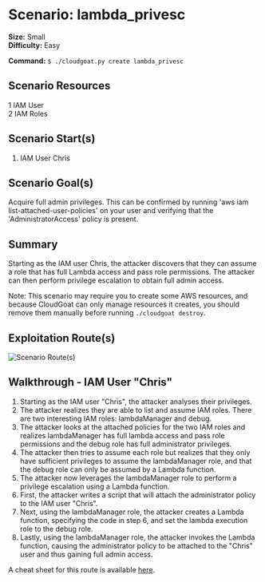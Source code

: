 
# Scenario: lambda_privesc

**Size:** Small  
**Difficulty:** Easy

**Command:** `$ ./cloudgoat.py create lambda_privesc`

## Scenario Resources

1 IAM User  
2 IAM Roles  

## Scenario Start(s)

1. IAM User Chris  

## Scenario Goal(s)

Acquire full admin privileges. This can be confirmed by running 'aws iam list-attached-user-policies' on your user and verifying that the 'AdministratorAccess' policy is present.
## Summary

Starting as the IAM user Chris, the attacker discovers that they can assume a role that has full Lambda access and pass role permissions. The attacker can then perform privilege escalation to obtain full admin access.  

Note: This scenario may require you to create some AWS resources, and because CloudGoat can only manage resources it creates, you should remove them manually before running `./cloudgoat destroy`.

## Exploitation Route(s)

![Scenario Route(s)](https://app.lucidchart.com/publicSegments/view/f1b7a749-dee0-4645-b305-add2a025b9cc/image.png)


## Walkthrough - IAM User "Chris"

1. Starting as the IAM user "Chris",  the attacker analyses their privileges.
2. The attacker realizes they are able to list and assume IAM roles. There are two interesting IAM roles: lambdaManager and debug.
3. The attacker looks at the attached policies for the two IAM roles and realizes lambdaManager has full lambda access and pass role permissions and the debug role has full administrator privileges.
4. The attacker then tries to assume each role but realizes that they only have sufficient privileges to assume the lambdaManager role, and that the debug role can only be assumed by a Lambda function.
5. The attacker now leverages the lambdaManager role to perform a privilege escalation using a Lambda function.
6. First, the attacker writes a script that will attach the administrator policy to the IAM user "Chris".
7. Next, using the lambdaManager role, the attacker creates a Lambda function, specifying the code in step 6, and set the lambda execution role to the debug role.
8. Lastly, using the lambdaManager role, the attacker invokes the Lambda function, causing the administrator policy to be attached to the "Chris" user and thus gaining full admin access.

A cheat sheet for this route is available [here](./cheat_sheet_chris.md).
